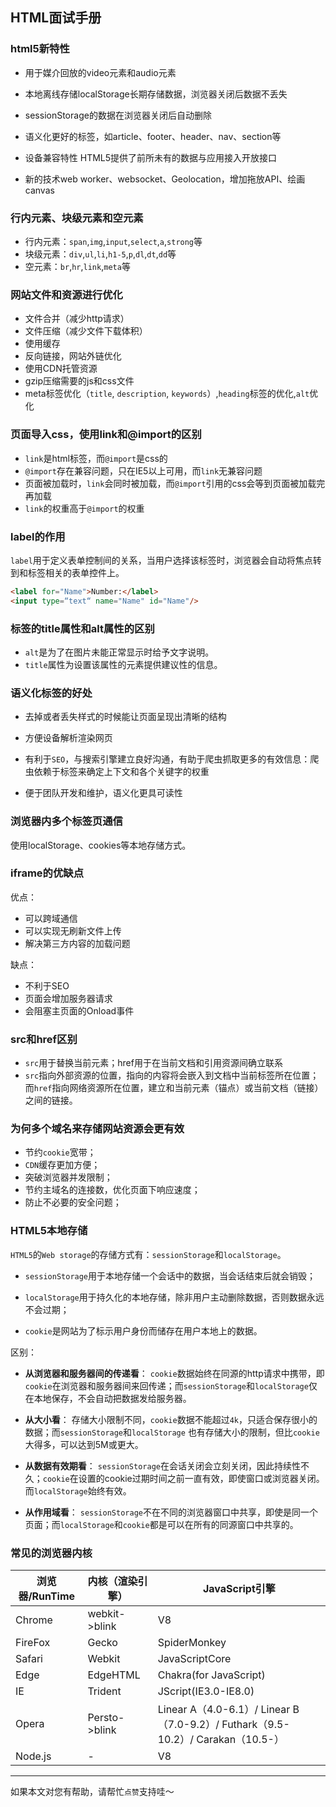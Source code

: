 ## HTML面试手册

### html5新特性

- 用于媒介回放的video元素和audio元素

- 本地离线存储localStorage长期存储数据，浏览器关闭后数据不丢失

- sessionStorage的数据在浏览器关闭后自动删除
- 语义化更好的标签，如article、footer、header、nav、section等
- 设备兼容特性 HTML5提供了前所未有的数据与应用接入开放接口
- 新的技术web worker、websocket、Geolocation，增加拖放API、绘画canvas

### 行内元素、块级元素和空元素

- 行内元素：`span`,`img`,`input`,`select`,`a`,`strong`等
- 块级元素：`div`,`ul`,`li`,`h1-5`,`p`,`dl`,`dt`,`dd`等
- 空元素：`br`,`hr`,`link`,`meta`等

### 网站文件和资源进行优化

- 文件合并（减少http请求）
- 文件压缩（减少文件下载体积）
- 使用缓存
- 反向链接，网站外链优化
- 使用CDN托管资源
- gzip压缩需要的js和css文件
- meta标签优化（`title`, `description`, `keywords`）,`heading`标签的优化,`alt`优化

### 页面导入css，使用link和@import的区别

- `link`是html标签，而`@import`是css的
- `@import`存在兼容问题，只在IE5以上可用，而`link`无兼容问题
- 页面被加载时，`link`会同时被加载，而`@import`引用的css会等到页面被加载完再加载
- `link`的权重高于`@import`的权重

### label的作用

`label`用于定义表单控制间的关系，当用户选择该标签时，浏览器会自动将焦点转到和标签相关的表单控件上。

```html
<label for="Name">Number:</label> 
<input type=“text“ name="Name" id="Name"/>
```

### 标签的title属性和alt属性的区别

- `alt`是为了在图片未能正常显示时给予文字说明。
- `title`属性为设置该属性的元素提供建议性的信息。

### 语义化标签的好处

- 去掉或者丢失样式的时候能让页面呈现出清晰的结构

- 方便设备解析渲染网页

- 有利于`SEO`，与搜索引擎建立良好沟通，有助于爬虫抓取更多的有效信息：爬虫依赖于标签来确定上下文和各个关键字的权重

- 便于团队开发和维护，语义化更具可读性

### 浏览器内多个标签页通信

使用localStorage、cookies等本地存储方式。

### iframe的优缺点

优点：

- 可以跨域通信
- 可以实现无刷新文件上传
- 解决第三方内容的加载问题

缺点：

- 不利于SEO
- 页面会增加服务器请求
- 会阻塞主页面的Onload事件

### src和href区别

- `src`用于替换当前元素；href用于在当前文档和引用资源间确立联系
- `src`指向外部资源的位置，指向的内容将会嵌入到文档中当前标签所在位置；而`href`指向网络资源所在位置，建立和当前元素（锚点）或当前文档（链接）之间的链接。

### 为何多个域名来存储网站资源会更有效

- 节约`cookie`宽带；
- `CDN`缓存更加方便；
- 突破浏览器并发限制；
- 节约主域名的连接数，优化页面下响应速度；
- 防止不必要的安全问题；

### HTML5本地存储

`HTML5`的`Web storage`的存储方式有：`sessionStorage`和`localStorage`。

- `sessionStorage`用于本地存储一个会话中的数据，当会话结束后就会销毁；

- `localStorage`用于持久化的本地存储，除非用户主动删除数据，否则数据永远不会过期；

- `cookie`是网站为了标示用户身份而储存在用户本地上的数据。

区别：

- **从浏览器和服务器间的传递看**： `cookie`数据始终在同源的http请求中携带，即`cookie`在浏览器和服务器间来回传递；而`sessionStorage`和`localStorage`仅在本地保存，不会自动把数据发给服务器。

- **从大小看**： 存储大小限制不同，`cookie`数据不能超过`4k`，只适合保存很小的数据；而`sessionStorage`和`localStorage` 也有存储大小的限制，但比`cookie`大得多，可以达到5M或更大。

- **从数据有效期看**： `sessionStorage`在会话关闭会立刻关闭，因此持续性不久；`cookie`在设置的cookie过期时间之前一直有效，即使窗口或浏览器关闭。而`localStorage`始终有效。

- **从作用域看**： `sessionStorage`不在不同的浏览器窗口中共享，即使是同一个页面；而`localStorage`和`cookie`都是可以在所有的同源窗口中共享的。

### 常见的浏览器内核

| 浏览器/RunTime | 内核（渲染引擎） | JavaScript引擎                                               |
| -------------- | ---------------- | ------------------------------------------------------------ |
| Chrome         | webkit->blink    | V8                                                           |
| FireFox        | Gecko            | SpiderMonkey                                                 |
| Safari         | Webkit           | JavaScriptCore                                               |
| Edge           | EdgeHTML         | Chakra(for JavaScript)                                       |
| IE             | Trident          | JScript(IE3.0-IE8.0)                                         |
| Opera          | Persto->blink    | Linear A（4.0-6.1）/ Linear B（7.0-9.2）/ Futhark（9.5-10.2）/ Carakan（10.5-） |
| Node.js        | -                | V8                                                           |

****

如果本文对您有帮助，请帮忙`点赞`支持哇～

